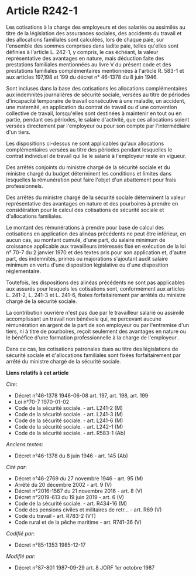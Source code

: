 # Article R242-1

Les cotisations à la charge des employeurs et des salariés ou assimilés au titre de la législation des assurances sociales,
des accidents du travail et des allocations familiales sont calculées, lors de chaque paie, sur l'ensemble des sommes
comprises dans ladite paie, telles qu'elles sont définies à l'article L. 242-1, y compris, le cas échéant, la valeur
représentative des avantages en nature, mais déduction faite des prestations familiales mentionnées au livre V du présent
code et des prestations familiales complémentaires mentionnées à l'article R. 583-1 et aux articles 197,198 et 199 du décret
n° 46-1378 du 8 juin 1946. 

Sont incluses dans la base des cotisations les allocations complémentaires aux indemnités journalières de sécurité sociale,
versées au titre de périodes d'incapacité temporaire de travail consécutive à une maladie, un accident, une maternité, en
application du contrat de travail ou d'une convention collective de travail, lorsqu'elles sont destinées à maintenir en tout
ou en partie, pendant ces périodes, le salaire d'activité, que ces allocations soient versées directement par l'employeur ou
pour son compte par l'intermédiaire d'un tiers. 

Les dispositions ci-dessus ne sont applicables qu'aux allocations complémentaires versées au titre des périodes pendant
lesquelles le contrat individuel de travail qui lie le salarié à l'employeur reste en vigueur. 

Des arrêtés conjoints du ministre chargé de la sécurité sociale et du ministre chargé du budget déterminent les conditions et
limites dans lesquelles la rémunération peut faire l'objet d'un abattement pour frais professionnels. 

Des arrêtés du ministre chargé de la sécurité sociale déterminent la valeur représentative des avantages en nature et des
pourboires à prendre en considération pour le calcul des cotisations de sécurité sociale et d'allocations familiales. 

Le montant des rémunérations à prendre pour base de calcul des cotisations en application des alinéas précédents ne peut être
inférieur, en aucun cas, au montant cumulé, d'une part, du salaire minimum de croissance applicable aux travailleurs
intéressés fixé en exécution de la loi n° 70-7 du 2 janvier 1970 et des textes pris pour son application et, d'autre part,
des indemnités, primes ou majorations s'ajoutant audit salaire minimum en vertu d'une disposition législative ou d'une
disposition réglementaire. 

Toutefois, les dispositions des alinéas précédents ne sont pas applicables aux assurés pour lesquels les cotisations sont,
conformément aux articles L. 241-2, L. 241-3 et L. 241-6, fixées forfaitairement par arrêtés du ministre chargé de la
sécurité sociale. 

La contribution ouvrière n'est pas due par le travailleur salarié ou assimilé accomplissant un travail non bénévole qui, ne
percevant aucune rémunération en argent de la part de son employeur ou par l'entremise d'un tiers, ni à titre de pourboires,
reçoit seulement des avantages en nature ou le bénéfice d'une formation professionnelle à la charge de l'employeur   . 

Dans ce cas, les cotisations patronales dues au titre des législations de sécurité sociale et d'allocations familiales sont
fixées forfaitairement par arrêté du ministre chargé de la sécurité sociale.

**Liens relatifs à cet article**

_Cite_:

  - Décret n°46-1378 1946-06-08 art. 197, art. 198, art. 199
  - Loi n°70-7 1970-01-02
  - Code de la sécurité sociale. - art. L241-2 (M)
  - Code de la sécurité sociale. - art. L241-3 (M)
  - Code de la sécurité sociale. - art. L241-6 (M)
  - Code de la sécurité sociale. - art. L242-1 (M)
  - Code de la sécurité sociale. - art. R583-1 (Ab)

_Anciens textes_:

  - Décret n°46-1378 du 8 juin 1946 - art. 145 (Ab)

_Cité par_:

  - Décret n°46-2769 du 27 novembre 1946 - art. 95 (M)
  - Arrêté du 20 décembre 2002 - art. 9 (V)
  - Décret n°2016-1567 du 21 novembre 2016 - art. 8 (V)
  - Décret n°2019-613 du 19 juin 2019 - art. 6 (V)
  - Code de la sécurité sociale. - art. R434-16 (M)
  - Code des pensions civiles et militaires de retr... - art. R69 (V)
  - Code du travail - art. R783-2 (VT)
  - Code rural et de la pêche maritime - art. R741-36 (V)

_Codifié par_:

  - Décret n°85-1353 1985-12-17

_Modifié par_:

  - Décret n°87-801 1987-09-29 art. 8 JORF 1er octobre 1987
